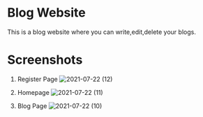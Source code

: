 # Blog Website

This is a blog website where you can write,edit,delete your blogs.


# Screenshots

1. Register Page
  ![2021-07-22 (12)](https://user-images.githubusercontent.com/68457095/126766041-e61c7cc8-3740-46d0-b948-dd8754298799.png)
  
  
  
2. Homepage
![2021-07-22 (11)](https://user-images.githubusercontent.com/68457095/126766224-d867fa90-25e7-435a-89ca-eeefc302127e.png)


3. Blog Page
![2021-07-22 (10)](https://user-images.githubusercontent.com/68457095/126766409-f21ed911-9fec-4a87-8117-308974adec03.png)
